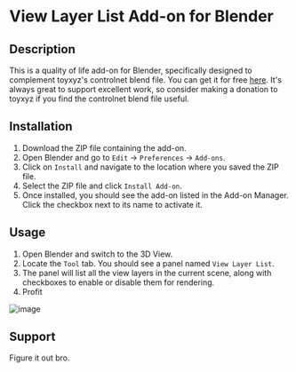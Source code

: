 
# View Layer List Add-on for Blender

## Description

This is a quality of life add-on for Blender, specifically designed to complement toyxyz's controlnet blend file. 
You can get it for free [here](https://toyxyz.gumroad.com/l/ciojz). 
It's always great to support excellent work, so consider making a donation to toyxyz if you find the controlnet blend file useful.

## Installation

1. Download the ZIP file containing the add-on.
2. Open Blender and go to `Edit` -> `Preferences` -> `Add-ons`.
3. Click on `Install` and navigate to the location where you saved the ZIP file.
4. Select the ZIP file and click `Install Add-on`.
5. Once installed, you should see the add-on listed in the Add-on Manager. Click the checkbox next to its name to activate it.

## Usage

1. Open Blender and switch to the 3D View.
2. Locate the `Tool` tab. You should see a panel named `View Layer List`.
3. The panel will list all the view layers in the current scene, along with checkboxes to enable or disable them for rendering.
4. Profit

![image](https://github.com/KewkLW/Blender_ViewLayer_Addon/assets/57611539/6e562a85-0714-43f5-978f-667257f9c86a)


## Support

Figure it out bro. 

